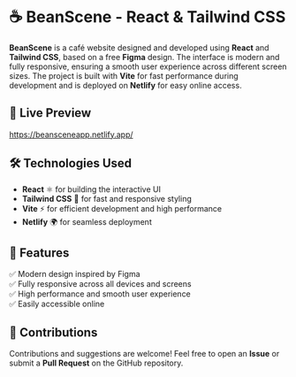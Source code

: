 # ☕ BeanScene - React & Tailwind CSS  

**BeanScene** is a café website designed and developed using **React** and **Tailwind CSS**, based on a free **Figma** design. The interface is modern and fully responsive, ensuring a smooth user experience across different screen sizes. The project is built with **Vite** for fast performance during development and is deployed on **Netlify** for easy online access.  

## 🔗 Live Preview  
https://beansceneapp.netlify.app/  

## 🛠️ Technologies Used  
- **React** ⚛️ for building the interactive UI  
- **Tailwind CSS** 🎨 for fast and responsive styling  
- **Vite** ⚡ for efficient development and high performance  
- **Netlify** 🌍 for seamless deployment  

## 🎯 Features  
✅ Modern design inspired by Figma  
✅ Fully responsive across all devices and screens  
✅ High performance and smooth user experience  
✅ Easily accessible online  

## 🤝 Contributions  
Contributions and suggestions are welcome! Feel free to open an **Issue** or submit a **Pull Request** on the GitHub repository.  

 
